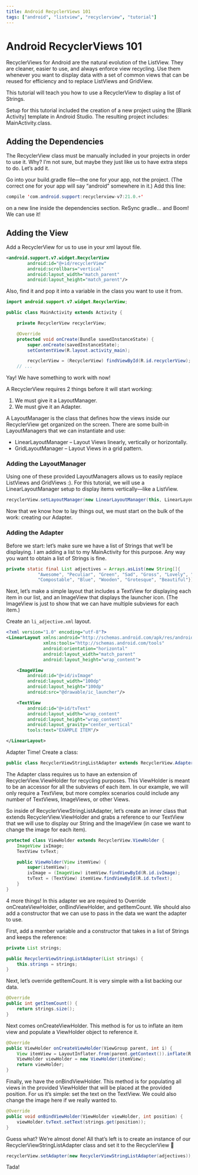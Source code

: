 ```yaml
---
title: Android RecyclerViews 101
tags: ["android", "listview", "recyclerview", "tutorial"]
---
```


Android RecyclerViews 101
=========================

RecyclerViews for Android are the natural evolution of the ListView. They are cleaner, easier to use, and always enforce view recycling. Use them whenever you want to display data with a set of common views that can be reused for efficiency and to replace ListViews and GridView.

This tutorial will teach you how to use a RecyclerView to display a list of Strings.


Setup for this tutorial included the creation of a new project using the [Blank Activity] template in Android Studio. The resulting project includes: MainActivity.class.

Adding the Dependencies
-----------------------

The RecyclerView class must be manually included in your projects in order to use it. Why? I’m not sure, but maybe they just like us to have extra steps to do. Let’s add it.

Go into your build.gradle file—the one for your app, not the project. (The correct one for your app will say “android” somewhere in it.) Add this line:

```java
compile 'com.android.support:recyclerview-v7:21.0.+'
```
on a new line inside the dependencies section. ReSync gradle… and Boom! We can use it!

Adding the View
---------------

Add a RecyclerView for us to use in your xml layout file.

```xml
<android.support.v7.widget.RecyclerView
        android:id="@+id/recyclerView"
        android:scrollbars="vertical"
        android:layout_width="match_parent"
        android:layout_height="match_parent"/>
```
Also, find it and pop it into a variable in the class you want to use it from.

```java
import android.support.v7.widget.RecyclerView;

public class MainActivity extends Activity {

    private RecyclerView recyclerView;

    @Override
    protected void onCreate(Bundle savedInstanceState) {
        super.onCreate(savedInstanceState);
        setContentView(R.layout.activity_main);

        recyclerView = (RecyclerView) findViewById(R.id.recyclerView);
    // ...
```
Yay! We have something to work with now!

A RecyclerView requires 2 things before it will start working:

1. We must give it a LayoutManager.
2. We must give it an Adapter.

A LayoutManager is the class that defines how the views inside our RecyclerView get organized on the screen. There are some built-in LayoutManagers that we can instantiate and use:

* LinearLayoutManager – Layout Views linearly, vertically or horizontally.
* GridLayoutManager – Layout Views in a grid pattern.

### Adding the LayoutManager

Using one of these provided LayoutManagers allows us to easily replace ListViews and GridViews :). For this tutorial, we will use a LinearLayoutManager setup to display items vertically—like a ListView.

```java
recyclerView.setLayoutManager(new LinearLayoutManager(this, LinearLayoutManager.VERTICAL, false));
```
Now that we know how to lay things out, we must start on the bulk of the work: creating our Adapter.

### Adding the Adapter

Before we start: let’s make sure we have a list of Strings that we’ll be displaying. I am adding a list to my MainActivity for this purpose. Any way you want to obtain a list of Strings is fine.

```java
private static final List adjectives = Arrays.asList(new String[]{
            "Awesome", "Peculiar", "Green", "Sad", "Gross", "Lovely", "Insane",
            "Compostable", "Blue", "Wooden", "Grotesque", "Beautiful"});
```

Next, let’s make a simple layout that includes a TextView for displaying each item in our list, and an ImageView that displays the launcher icon. (The ImageView is just to show that we can have multiple subviews for each item.)

Create an `li_adjective.xml` layout.

```xml
<?xml version="1.0" encoding="utf-8"?>
<LinearLayout xmlns:android="http://schemas.android.com/apk/res/android"
              xmlns:tools="http://schemas.android.com/tools"
              android:orientation="horizontal"
              android:layout_width="match_parent"
              android:layout_height="wrap_content">

    <ImageView
        android:id="@+id/ivImage"
        android:layout_width="100dp"
        android:layout_height="100dp"
        android:src="@drawable/ic_launcher"/>

    <TextView
        android:id="@+id/tvText"
        android:layout_width="wrap_content"
        android:layout_height="wrap_content"
        android:layout_gravity="center_vertical"
        tools:text="EXAMPLE ITEM"/>

</LinearLayout>
```

Adapter Time! Create a class:

```java
public class RecyclerViewStringListAdapter extends RecyclerView.Adapter {
```
The Adapter class requires us to have an extension of RecyclerView.ViewHolder for recycling purposes. This ViewHolder is meant to be an accessor for all the subviews of each item. In our example, we will only require a TextView, but more complex scenarios could include any number of TextViews, ImageViews, or other Views.

So inside of RecyclerViewStringListAdapter, let’s create an inner class that extends RecyclerView.ViewHolder and grabs a reference to our TextView that we will use to display our String and the ImageView (in case we want to change the image for each item).

```java
protected class ViewHolder extends RecyclerView.ViewHolder {
    ImageView ivImage;
    TextView tvText;

    public ViewHolder(View itemView) {
        super(itemView);
        ivImage = (ImageView) itemView.findViewById(R.id.ivImage);
        tvText = (TextView) itemView.findViewById(R.id.tvText);
    }
}
```

4 more things!
In this adapter we are required to Override onCreateViewHolder, onBindViewHolder, and getItemCount. We should also add a constructor that we can use to pass in the data we want the adapter to use.

First, add a member variable and a constructor that takes in a list of Strings and keeps the reference:

```java
private List strings;

public RecyclerViewStringListAdapter(List strings) {
    this.strings = strings;
}
```

Next, let’s override getItemCount. It is very simple with a list backing our data.

```java
@Override
public int getItemCount() {
    return strings.size();
}
```

Next comes onCreateViewHolder. This method is for us to inflate an item view and populate a ViewHolder object to reference it.

```java
@Override
public ViewHolder onCreateViewHolder(ViewGroup parent, int i) {
    View itemView = LayoutInflater.from(parent.getContext()).inflate(R.layout.li_adjective, parent, false);
    ViewHolder viewHolder = new ViewHolder(itemView);
    return viewHolder;
}
```
Finally, we have the onBindViewHolder. This method is for populating all views in the provided ViewHolder that will be placed at the provided position. For us it’s simple: set the text on the TextView. We could also change the image here if we really wanted to.

```java
@Override
public void onBindViewHolder(ViewHolder viewHolder, int position) {
    viewHolder.tvText.setText(strings.get(position));
}
```
Guess what? We’re almost done! All that’s left is to create an instance of our RecyclerViewStringListAdapter class and set it to the RecyclerView 🙂

```java
recyclerView.setAdapter(new RecyclerViewStringListAdapter(adjectives));
```
Tada!